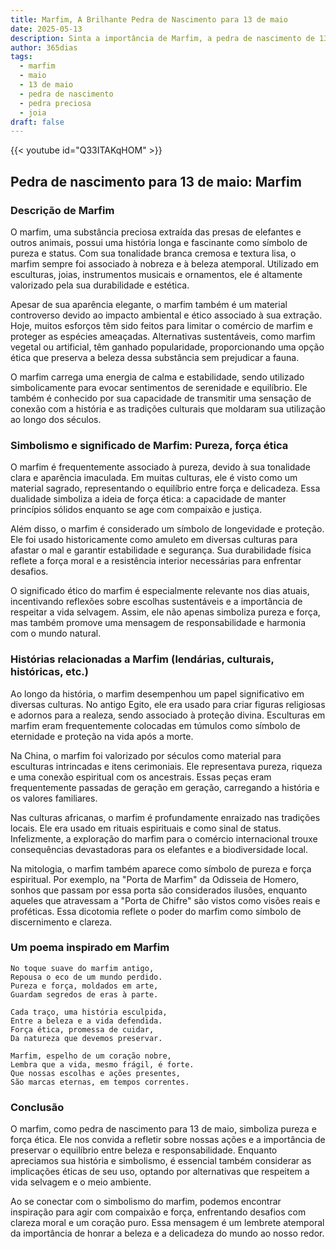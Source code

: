 ```yaml
---
title: Marfim, A Brilhante Pedra de Nascimento para 13 de maio
date: 2025-05-13
description: Sinta a importância de Marfim, a pedra de nascimento de 13 de maio que simboliza Pureza, força ética. Deixe que sua beleza e significado iluminem seu dia.
author: 365dias
tags:
  - marfim
  - maio
  - 13 de maio
  - pedra de nascimento
  - pedra preciosa
  - joia
draft: false
---
```


{{< youtube id="Q33ITAKqHOM" >}}

## Pedra de nascimento para 13 de maio: Marfim

### Descrição de Marfim

O marfim, uma substância preciosa extraída das presas de elefantes e outros animais, possui uma história longa e fascinante como símbolo de pureza e status. Com sua tonalidade branca cremosa e textura lisa, o marfim sempre foi associado à nobreza e à beleza atemporal. Utilizado em esculturas, joias, instrumentos musicais e ornamentos, ele é altamente valorizado pela sua durabilidade e estética.

Apesar de sua aparência elegante, o marfim também é um material controverso devido ao impacto ambiental e ético associado à sua extração. Hoje, muitos esforços têm sido feitos para limitar o comércio de marfim e proteger as espécies ameaçadas. Alternativas sustentáveis, como marfim vegetal ou artificial, têm ganhado popularidade, proporcionando uma opção ética que preserva a beleza dessa substância sem prejudicar a fauna.

O marfim carrega uma energia de calma e estabilidade, sendo utilizado simbolicamente para evocar sentimentos de serenidade e equilíbrio. Ele também é conhecido por sua capacidade de transmitir uma sensação de conexão com a história e as tradições culturais que moldaram sua utilização ao longo dos séculos.

### Simbolismo e significado de Marfim: Pureza, força ética

O marfim é frequentemente associado à pureza, devido à sua tonalidade clara e aparência imaculada. Em muitas culturas, ele é visto como um material sagrado, representando o equilíbrio entre força e delicadeza. Essa dualidade simboliza a ideia de força ética: a capacidade de manter princípios sólidos enquanto se age com compaixão e justiça.

Além disso, o marfim é considerado um símbolo de longevidade e proteção. Ele foi usado historicamente como amuleto em diversas culturas para afastar o mal e garantir estabilidade e segurança. Sua durabilidade física reflete a força moral e a resistência interior necessárias para enfrentar desafios.

O significado ético do marfim é especialmente relevante nos dias atuais, incentivando reflexões sobre escolhas sustentáveis e a importância de respeitar a vida selvagem. Assim, ele não apenas simboliza pureza e força, mas também promove uma mensagem de responsabilidade e harmonia com o mundo natural.

### Histórias relacionadas a Marfim (lendárias, culturais, históricas, etc.)

Ao longo da história, o marfim desempenhou um papel significativo em diversas culturas. No antigo Egito, ele era usado para criar figuras religiosas e adornos para a realeza, sendo associado à proteção divina. Esculturas em marfim eram frequentemente colocadas em túmulos como símbolo de eternidade e proteção na vida após a morte.

Na China, o marfim foi valorizado por séculos como material para esculturas intrincadas e itens cerimoniais. Ele representava pureza, riqueza e uma conexão espiritual com os ancestrais. Essas peças eram frequentemente passadas de geração em geração, carregando a história e os valores familiares.

Nas culturas africanas, o marfim é profundamente enraizado nas tradições locais. Ele era usado em rituais espirituais e como sinal de status. Infelizmente, a exploração do marfim para o comércio internacional trouxe consequências devastadoras para os elefantes e a biodiversidade local.

Na mitologia, o marfim também aparece como símbolo de pureza e força espiritual. Por exemplo, na "Porta de Marfim" da Odisseia de Homero, sonhos que passam por essa porta são considerados ilusões, enquanto aqueles que atravessam a "Porta de Chifre" são vistos como visões reais e proféticas. Essa dicotomia reflete o poder do marfim como símbolo de discernimento e clareza.

### Um poema inspirado em Marfim

```
No toque suave do marfim antigo,  
Repousa o eco de um mundo perdido.  
Pureza e força, moldados em arte,  
Guardam segredos de eras à parte.  

Cada traço, uma história esculpida,  
Entre a beleza e a vida defendida.  
Força ética, promessa de cuidar,  
Da natureza que devemos preservar.  

Marfim, espelho de um coração nobre,  
Lembra que a vida, mesmo frágil, é forte.  
Que nossas escolhas e ações presentes,  
São marcas eternas, em tempos correntes.  
```

### Conclusão

O marfim, como pedra de nascimento para 13 de maio, simboliza pureza e força ética. Ele nos convida a refletir sobre nossas ações e a importância de preservar o equilíbrio entre beleza e responsabilidade. Enquanto apreciamos sua história e simbolismo, é essencial também considerar as implicações éticas de seu uso, optando por alternativas que respeitem a vida selvagem e o meio ambiente.

Ao se conectar com o simbolismo do marfim, podemos encontrar inspiração para agir com compaixão e força, enfrentando desafios com clareza moral e um coração puro. Essa mensagem é um lembrete atemporal da importância de honrar a beleza e a delicadeza do mundo ao nosso redor.